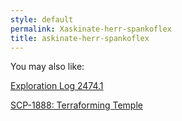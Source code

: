 ```yaml
---
style: default
permalink: Xaskinate-herr-spankoflex
title: askinate-herr-spankoflex
---
```

You may also like:

[Exploration Log 2474.1](http://scp-wiki.net/exploration-log-2474-1)

[SCP-1888: Terraforming Temple](http://scp-wiki.net/scp-1888)
